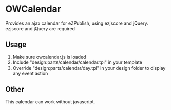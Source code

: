 OWCalendar
==========

Provides an ajax calendar for eZPublish, using ezjscore and jQuery.
ezjscore and jQuery are required

Usage
------------
 1. Make sure owcalendar.js is loaded
 2. Include "design:parts/calendar/calendar.tpl" in your template
 3. Override "design:parts/calendar/day.tpl" in your design folder to display any event action

Other
------------
This calendar can work without javascript.